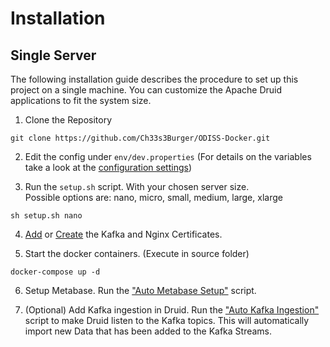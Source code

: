 # Installation

<a name="installation_single_server"></a>

## Single Server

The following installation guide describes the procedure to set up this project on a single machine. You can customize
the Apache Druid applications to fit the system size.

1. Clone the Repository

```
git clone https://github.com/Ch33s3Burger/ODISS-Docker.git
```

2. Edit the config under `env/dev.properties` (For details on the variables take a look at
   the [configuration settings](./CONFIGURATION.md))

3. Run the `setup.sh` script. With your chosen server size. </br>
   Possible options are: nano, micro, small, medium, large, xlarge

```
sh setup.sh nano
```

4. [Add](./CERTS.md) or [Create](./SCIPTS.md#self-signed-certificate-creation) the Kafka and Nginx Certificates.

5. Start the docker containers. (Execute in source folder)

```
docker-compose up -d
```

6. Setup Metabase. Run the ["Auto Metabase Setup"](./SCIPTS.md#auto-metabase-setup) script.

7. (Optional) Add Kafka ingestion in Druid. Run the ["Auto Kafka Ingestion"](./SCIPTS.md#auto-kafka-ingestion)
   script to make Druid listen to the Kafka topics. This will automatically import new Data that has been added to the
   Kafka Streams.